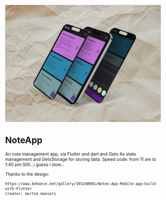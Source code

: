 ![Image Description](hover.png)
# NoteApp
An note management app, via Flutter and dart and Getx As state management and GetxStorage for storing data.
Speed code: from 11 am to 1:40 pm
Still...i guess i slow...

Thanks to the design:
```
https://www.behance.net/gallery/193240001/Notes-App-Mobile-app-build-with-Flutter
Creator: mortza mansori
```
